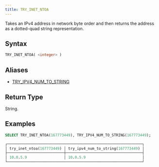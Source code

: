 ```yaml
---
title: TRY_INET_NTOA
---
```


Takes an IPv4 address in network byte order and then returns the address as a dotted-quad string representation.

## Syntax

```sql
TRY_INET_NTOA( <integer> )
```

## Aliases

- [TRY_IPV4_NUM_TO_STRING](try-ipv4-num-to-string.md)

## Return Type

String.

## Examples

```sql
SELECT TRY_INET_NTOA(167773449), TRY_IPV4_NUM_TO_STRING(167773449);

┌──────────────────────────────────────────────────────────────┐
│ try_inet_ntoa(167773449) │ try_ipv4_num_to_string(167773449) │
├──────────────────────────┼───────────────────────────────────┤
│ 10.0.5.9                 │ 10.0.5.9                          │
└──────────────────────────────────────────────────────────────┘
```